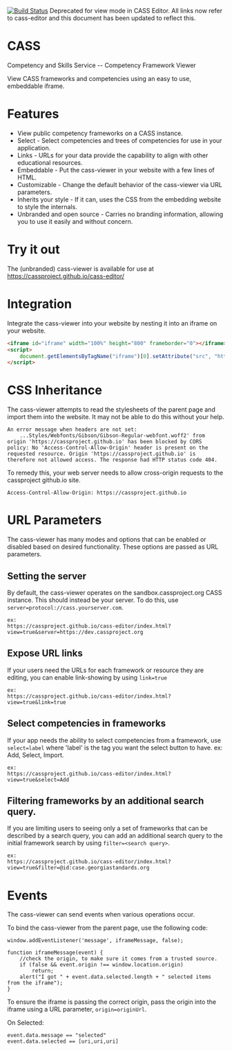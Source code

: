 [![Build Status](https://travis-ci.org/cassproject/cass-viewer.svg?branch=master)](https://travis-ci.org/cassproject/cass-viewer)
Deprecated for view mode in CASS Editor. All links now refer to cass-editor and this document has been updated to reflect this.

# CASS
Competency and Skills Service -- Competency Framework Viewer

View CASS frameworks and competencies using an easy to use, embeddable iframe.

# Features
 * View public competency frameworks on a CASS instance.
 * Select - Select competencies and trees of competencies for use in your application.
 * Links - URLs for your data provide the capability to align with other educational resources.
 * Embeddable - Put the cass-viewer in your website with a few lines of HTML.
 * Customizable - Change the default behavior of the cass-viewer via URL parameters.
 * Inherits your style - If it can, uses the CSS from the embedding website to style the internals.
 * Unbranded and open source - Carries no branding information, allowing you to use it easily and without concern.

# Try it out
The (unbranded) cass-viewer is available for use at https://cassproject.github.io/cass-editor/

# Integration
Integrate the cass-viewer into your website by nesting it into an iframe on your website.

```html
<iframe id="iframe" width="100%" height="800" frameborder="0"></iframe>
<script>
    document.getElementsByTagName("iframe")[0].setAttribute("src", "https://cassproject.github.io/cass-editor/index.html?view=true");
</script>
```

# CSS Inheritance
The cass-viewer attempts to read the stylesheets of the parent page and import them into the website. It may not be able to do this without your help.

```
An error message when headers are not set:
    ...Styles/Webfonts/Gibson/Gibson-Regular-webfont.woff2' from origin 'https://cassproject.github.io' has been blocked by CORS policy: No 'Access-Control-Allow-Origin' header is present on the requested resource. Origin 'https://cassproject.github.io' is therefore not allowed access. The response had HTTP status code 404.
```

To remedy this, your web server needs to allow cross-origin requests to the cassproject github.io site.

```
Access-Control-Allow-Origin: https://cassproject.github.io
```

# URL Parameters
The cass-viewer has many modes and options that can be enabled or disabled based on desired functionality. These options are passed as URL parameters.

## Setting the server
By default, the cass-viewer operates on the sandbox.cassproject.org CASS instance. This should instead be your server. To do this, use `server=protocol://cass.yourserver.com`.

    ex:
    https://cassproject.github.io/cass-editor/index.html?view=true&server=https://dev.cassproject.org

## Expose URL links
If your users need the URLs for each framework or resource they are editing, you can enable link-showing by using `link=true`

    ex:
    https://cassproject.github.io/cass-editor/index.html?view=true&link=true

## Select competencies in frameworks
If your app needs the ability to select competencies from a framework, use `select=label` where 'label' is the tag you want the select button to have. ex: Add, Select, Import.

    ex:
    https://cassproject.github.io/cass-editor/index.html?view=true&select=Add

## Filtering frameworks by an additional search query.
If you are limiting users to seeing only a set of frameworks that can be described by a search query, you can add an additional search query to the initial framework search by using `filter=<search query>`.

    ex:
    https://cassproject.github.io/cass-editor/index.html?view=true&filter=@id:case.georgiastandards.org

# Events
The cass-viewer can send events when various operations occur.

To bind the cass-viewer from the parent page, use the following code:

    window.addEventListener('message', iframeMessage, false);

	function iframeMessage(event) {
		//check the origin, to make sure it comes from a trusted source.
		if (false && event.origin !== window.location.origin)
			return;
		alert("I got " + event.data.selected.length + " selected items from the iframe");
	}

To ensure the iframe is passing the correct origin, pass the origin into the iframe using a URL parameter, `origin=originUrl`.

On Selected:

    event.data.message == "selected"
    event.data.selected == [uri,uri,uri]
